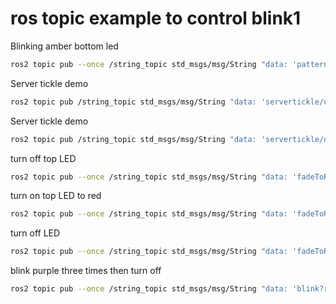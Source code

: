 # ros topic example to control blink1 

Blinking amber bottom led

```sh
ros2 topic pub --once /string_topic std_msgs/msg/String "data: 'pattern/play?pattern=0,ffbf00,0.4,2,000000,0.4,2'"
```
Server tickle demo

```sh
ros2 topic pub /string_topic std_msgs/msg/String "data: 'servertickle/on'"
```
Server tickle demo

```sh
ros2 topic pub /string_topic std_msgs/msg/String "data: 'servertickle/on?time=5'"
```

turn off top LED

```sh
ros2 topic pub --once /string_topic std_msgs/msg/String "data: 'fadeToRGB?rgb=000000&ledn=1'"
```

turn on top LED to red
```sh
ros2 topic pub --once /string_topic std_msgs/msg/String "data: 'fadeToRGB?rgb=F00000&ledn=1'"
```

turn off LED

```sh
ros2 topic pub --once /string_topic std_msgs/msg/String "data: 'fadeToRGB?rgb=000000&ledn=0'"
```

blink purple three times then turn off

```sh
ros2 topic pub --once /string_topic std_msgs/msg/String "data: 'blink?rgb=FF00FF'"
```